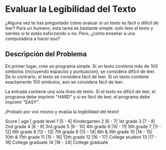 # Evaluar la Legibilidad del Texto
¿Alguna vez te has preguntado cómo evaluar si un texto es fácil o difícil de leer? Para un humano, esta tarea es bastante simple: solo lees el texto y sientes si te estás esforzando o no. Pero, ¿cómo enseñar a una computadora a hacer eso? 
## Descripción del Problema
En primer lugar, cree un programa simple. Si un texto contiene más de 100 símbolos (incluyendo espacios y puntuación), se considera difícil de leer. De lo contrario, el texto se considera fácil de leer. Si un texto contiene exactamente 100 símbolos, aún se considera fácil de leer.

La entrada contiene una sola línea de texto. Si el texto es difícil de leer, el programa debe imprimir "HARD" y si es fácil de leer, el programa debe imprimir "EASY".


¡Probalo por vos mismo y evalúa la legibilidad del texto!


Score  | age | grade level
1      |5 - 6| Kindergarten
2      |6 - 7| 1st grade
3      |7 - 8| 2nd grade
4      |8 - 9| 3rd grade
5      |9 - 10| 4th grade
6      |10 - 11| 5th grade
7      |11 - 12| 6th grade
8      |12 - 13| 7th grade
9      |13 - 14| 8th & 9th grade
10     |14 - 15| 10th & 11th grade
11     |15 - 16| 12th grade
12     |16 - 17| College student
13     |17 - 18| College graduate
14     |18 - 24| College graduate
